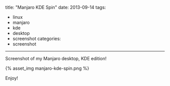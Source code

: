 title: "Manjaro KDE Spin"
date: 2013-09-14
tags:
- linux
- manjaro
- kde
- desktop
- screenshot
categories:
- screenshot
---
Screenshot of my Manjaro desktop, KDE edition!

{% asset_img manjaro-kde-spin.png %}

Enjoy!
